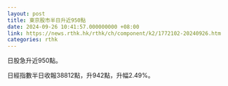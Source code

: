 ```yaml
---
layout: post
title: 東京股市半日升近950點
date: 2024-09-26 10:41:57.000000000 +08:00
link: https://news.rthk.hk/rthk/ch/component/k2/1772102-20240926.htm
categories: rthk
---
```


日股急升近950點。

日經指數半日收報38812點，升942點，升幅2.49%。
